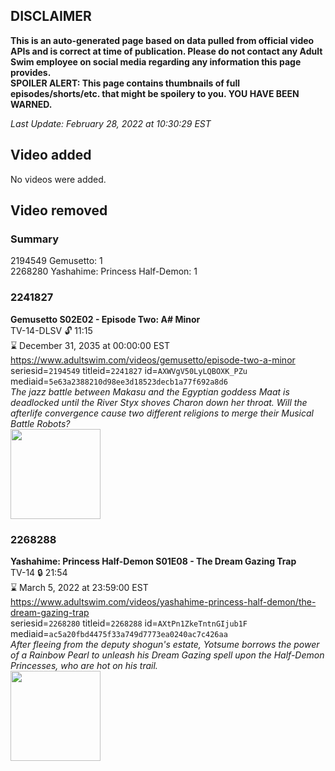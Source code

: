 ## DISCLAIMER
**This is an auto-generated page based on data pulled from official video APIs and is correct at time of publication. Please do not contact any Adult Swim employee on social media regarding any information this page provides.**  
**SPOILER ALERT: This page contains thumbnails of full episodes/shorts/etc. that might be spoilery to you. YOU HAVE BEEN WARNED.**  

_Last Update: February 28, 2022 at 10:30:29 EST_
## Video added
No videos were added.  
## Video removed
### Summary
2194549 Gemusetto: 1  
2268280 Yashahime: Princess Half-Demon: 1  
### 2241827
**Gemusetto S02E02 - Episode Two: A# Minor**  
TV-14-DLSV 🔓 11:15  
⌛ December 31, 2035 at 00:00:00 EST  
https://www.adultswim.com/videos/gemusetto/episode-two-a-minor  
seriesid=`2194549` titleid=`2241827` id=`AXWVgV50LyLQBOXK_PZu` mediaid=`5e63a2388210d98ee3d18523decb1a77f692a8d6`  
_The jazz battle between Makasu and the Egyptian goddess Maat is deadlocked until the River Styx shoves Charon down her throat. Will the afterlife convergence cause two different religions to merge their Musical Battle Robots?_  
<a href="https://media.cdn.adultswim.com/uploads/20201106/thumbnails/2_201162220426-GSMP_202_dup-20201026.jpg"><img src="https://media.cdn.adultswim.com/uploads/20201106/thumbnails/2_201162220426-GSMP_202_dup-20201026.jpg" height="144px" /></a>
### 2268288
**Yashahime: Princess Half-Demon S01E08 - The Dream Gazing Trap**  
TV-14 🔒 21:54  
⌛ March 5, 2022 at 23:59:00 EST  
https://www.adultswim.com/videos/yashahime-princess-half-demon/the-dream-gazing-trap  
seriesid=`2268280` titleid=`2268288` id=`AXtPn1ZkeTntnGIjub1F` mediaid=`ac5a20fbd4475f33a749d7773ea0240ac7c426aa`  
_After fleeing from the deputy shogun's estate, Yotsume borrows the power of a Rainbow Pearl to unleash his Dream Gazing spell upon the Half-Demon Princesses, who are hot on his trail._  
<a href="https://media.cdn.adultswim.com/uploads/20210820/thumbnails/2_218201111421-YashahimePrincessHalfDemon_108_TheDreamGazingTrap.png"><img src="https://media.cdn.adultswim.com/uploads/20210820/thumbnails/2_218201111421-YashahimePrincessHalfDemon_108_TheDreamGazingTrap.png" height="144px" /></a>

